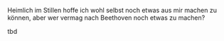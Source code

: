 Heimlich im Stillen hoffe ich wohl selbst noch etwas aus mir machen zu können, aber wer vermag nach Beethoven noch etwas zu machen?

tbd
